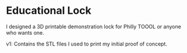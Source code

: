 # Educational Lock

I designed a 3D printable demonstration lock for Philly TOOOL or anyone who wants one. 

v1: Contains the STL files I used to print my initial proof of concept. 
